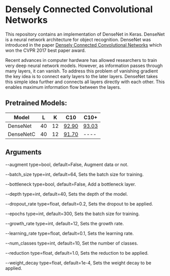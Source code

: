 # Densely Connected Convolutional Networks

This repository contains an implementation of DenseNet in Keras. 
DenseNet is a neural network architecture for object recognition.
DenseNet was introduced in the paper [Densely Connected Convolutional Networks](https://arxiv.org/pdf/1608.06993.pdf) which won the CVPR 2017 best paper award.

Recent advances in computer hardware has allowed researchers to train very deep neural network models. 
However, as information passes through many layers, it can vanish. 
To address this problem of vanishing gradient the key idea is to connect early layers to the later layers. 
DenseNet takes this simple idea further and connects all layers directly with each other. 
This enables maximum information flow between the layers.

## Pretrained Models:


| Model         |  L |  K | C10  | C10+ |
|---------------|:--:|:--:|------|------|
| DenseNet  | 40 | 12 | [92.90](https://github.com/Sklan/densenet/blob/master/CIFAR10/DenseNet4012_CIFAR10.h5) | [93.03](https://github.com/Sklan/densenet/blob/master/CIFAR10/DenseNet4012_CIFAR10+.h5)|
| DenseNetC | 40 | 12 | [91.70](https://github.com/Sklan/densenet/blob/master/CIFAR10/DenseNetC4012_CIFAR10.h5) | ---- |


## Arguments
--augment type=bool, default=False, Augment data or not.

--batch_size type=int, default=64, Sets the batch size for training.

--bottleneck type=bool, default=False, Add a bottleneck layer.

--depth type=int, default=40, Sets the depth of the model.

--dropout_rate type=float, default=0.2, Sets the dropout to be applied.

--epochs type=int, default=300, Sets the batch size for training.

--growth_rate type=int, default=12, Sets the growth rate.

--learning_rate type=float, default=0.1, Sets the learning rate.

--num_classes type=int, default=10, Set the number of classes.

--reduction type=float, default=1.0, Sets the reduction to be applied.

--weight_decay type=float, default=1e-4, Sets the weight decay to be applied.

